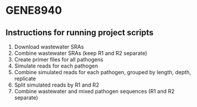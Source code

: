# GENE8940
## Instructions for running project scripts

1. Download wastewater SRAs
2. Combine wastewater SRAs (keep R1 and R2 separate)
3. Create primer files for all pathogens
4. Simulate reads for each pathogen
5. Combine simulated reads for each pathogen, grouped by length, depth, replicate
6. Split simulated reads by R1 and R2
7. Combine wastewater and mixed pathogen sequences (R1 and R2 separate)
